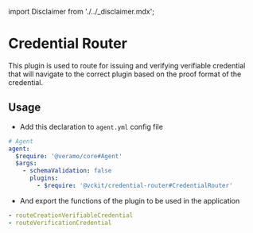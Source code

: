 import Disclaimer from './../\_disclaimer.mdx';

# Credential Router

<Disclaimer />

This plugin is used to route for issuing and verifying verifiable credential that will navigate to the correct plugin based on the proof format of the credential.

## Usage

- Add this declaration to `agent.yml` config file

```yaml
# Agent
agent:
  $require: '@veramo/core#Agent'
  $args:
    - schemaValidation: false
      plugins:
        - $require: '@vckit/credential-router#CredentialRouter'
```

- And export the functions of the plugin to be used in the application

```yaml
- routeCreationVerifiableCredential
- routeVerificationCredential
```
